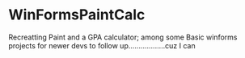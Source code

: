 # WinFormsPaintCalc
Recreatting Paint and a GPA calculator; among some Basic winforms projects for newer devs to follow up..................cuz I can
